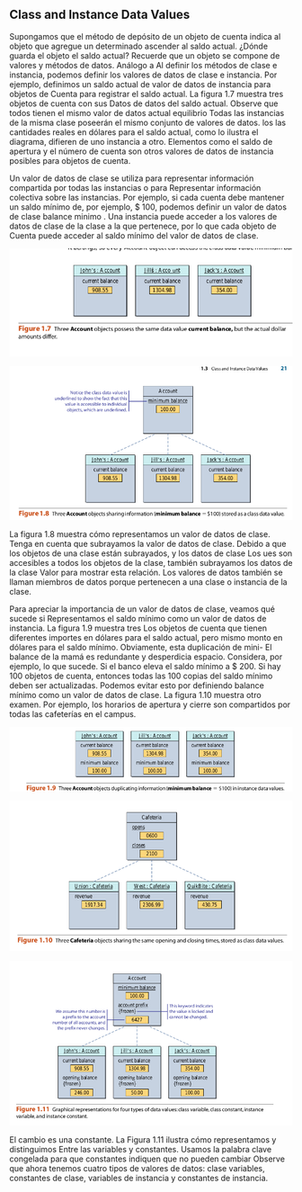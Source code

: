 ## Class and Instance Data Values

Supongamos que el método de depósito de un objeto de cuenta indica al objeto que agregue un determinado
ascender al saldo actual. ¿Dónde guarda el objeto el saldo actual?
Recuerde que un objeto se compone de valores y métodos de datos. Análogo a
Al definir los métodos de clase e instancia, podemos definir los valores de datos de clase e instancia.
Por ejemplo, definimos un saldo actual de valor de datos de instancia para objetos de Cuenta
para registrar el saldo actual. La figura 1.7 muestra tres objetos de cuenta con sus
Datos de datos del saldo actual. Observe que todos tienen el mismo valor de datos actual
equilibrio Todas las instancias de la misma clase poseerán el mismo conjunto de valores de datos. los
las cantidades reales en dólares para el saldo actual, como lo ilustra el diagrama, difieren de uno
instancia a otro. Elementos como el saldo de apertura y el número de cuenta son otros
valores de datos de instancia posibles para objetos de cuenta.

Un valor de datos de clase se utiliza para representar información compartida por todas las instancias o para
Representar información colectiva sobre las instancias. Por ejemplo, si cada cuenta
debe mantener un saldo mínimo de, por ejemplo, $ 100, podemos definir un valor de datos de clase
balance minimo . Una instancia puede acceder a los valores de datos de clase de la clase a la que
pertenece, por lo que cada objeto de Cuenta puede acceder al saldo mínimo del valor de datos de clase.

![Current Value](currentValue.png)

![Account class](account_class.png)

La figura 1.8 muestra cómo representamos un valor de datos de clase. Tenga en cuenta que subrayamos la
valor de datos de clase. Debido a que los objetos de una clase están subrayados, y los datos de clase
Los ues son accesibles a todos los objetos de la clase, también subrayamos los datos de la clase
Valor para mostrar esta relación. Los valores de datos también se llaman miembros de datos porque
pertenecen a una clase o instancia de la clase.


Para apreciar la importancia de un valor de datos de clase, veamos qué sucede si
Representamos el saldo mínimo como un valor de datos de instancia. La figura 1.9 muestra tres
Los objetos de cuenta que tienen diferentes importes en dólares para el saldo actual, pero
mismo monto en dólares para el saldo mínimo. Obviamente, esta duplicación de mini-
El balance de la mamá es redundante y desperdicia espacio. Considera, por ejemplo, lo que sucede.
Si el banco eleva el saldo mínimo a $ 200. Si hay 100 objetos de cuenta,
entonces todas las 100 copias del saldo mínimo deben ser actualizadas. Podemos evitar esto por
definiendo balance mínimo como un valor de datos de clase. La figura 1.10 muestra otro examen.
Por ejemplo, los horarios de apertura y cierre son compartidos por todas las cafeterías en el campus.

![Min Balace](minBalance.png)

![Cafeteria](cafeteria.png)

![Account](accounts_frozen.png)

El cambio es una constante. La Figura 1.11 ilustra cómo representamos y distinguimos
Entre las variables y constantes. Usamos la palabra clave congelada para que constantes indiquen
que no pueden cambiar Observe que ahora tenemos cuatro tipos de valores de datos: clase
variables, constantes de clase, variables de instancia y constantes de instancia.

























